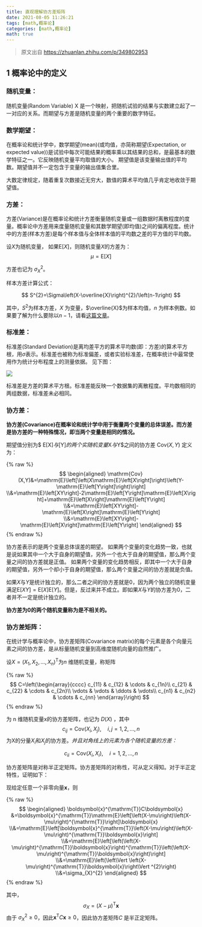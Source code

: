 ```yaml
---
title: 直观理解协方差矩阵
date: 2021-08-05 11:26:21
tags: [math,概率论]
categories: [math,概率论]
math: true
---
```


> 原文出自 https://zhuanlan.zhihu.com/p/349802953

## 1 概率论中的定义

### 随机变量：

随机变量(Random Variable) X 是一个映射，把随机试验的结果与实数建立起了一一对应的关系。而期望与方差是随机变量的两个重要的数字特征。

### 数学期望：

在概率论和统计学中，数学期望(mean)(或均值，亦简称期望(Expectation, or expected value))是试验中每次可能结果的概率乘以其结果的总和，是最基本的数学特征之一。它反映随机变量平均取值的大小。 期望值是该变量输出值的平均数。期望值并不一定包含于变量的输出值集合里。

大数定律规定，随着重复次数接近无穷大，数值的算术平均值几乎肯定地收敛于期望值。

### 方差：

方差(Variance)是在概率论和统计方差衡量随机变量或一组数据时离散程度的度量。概率论中方差用来度量随机变量和其数学期望(即均值)之间的偏离程度。统计中的方差(样本方差)是每个样本值与全体样本值的平均数之差的平方值的平均数。

设$X$为随机变量， 如果$\mathrm{E}[X]$，则随机变量$X$的方差为：
$$
\mu=\mathrm{E}[X]
$$

方差也记为 $\sigma_{X}^{2}$。

样本方差计算公式：

$$
S^{2}=\Sigma\left(X-\overline{X}\right)^{2}/\left(n-1\right)
$$

其中，$S^{2}$为样本方差，$X$ 为变量，$\overline{X}$为样本均值，$n$ 为样本例数。如果要了解为什么要除以$n-1$，请看[这篇文章](https://link.zhihu.com/?target=https%3A//www.visiondummy.com/2014/03/divide-variance-n-1/)。

### 标准差：

标准差(Standard Deviation)是离均差平方的算术平均数(即：方差)的算术平方根，用$\sigma$表示。标准差也被称为标准偏差，或者实验标准差，在概率统计中最常使用作为统计分布程度上的测量依据。 见下图：

![](https://picture.mulindya.com/covariance-matrix-pic1.jpg)

标准差是方差的算术平方根。标准差能反映一个数据集的离散程度。平均数相同的两组数据，标准差未必相同。

### 协方差：

**协方差(Covariance)在概率论和统计学中用于衡量两个变量的总体误差。而方差是协方差的一种特殊情况，即当两个变量是相同的情况。**

期望值分别为$ E[X]$与$[Y]$的两个实随机变量$X$与$Y$之间的协方差 $\mathrm{Cov}(X,Y)$ 定义为：

{% raw %}
$$
\begin{aligned}
\mathrm{Cov}(X,Y)&=\mathrm{E}\left[\left(X\mathrm{E}\left[X\right]\right)\left(Y-\mathrm{E}\left[Y\right]\right)\right]  
\\&=\mathrm{E}\left[XY\right]-2\mathrm{E}\left[Y\right]\mathrm{E}\left[X\right]+\mathrm{E}\left[X\right]\mathrm{E}\left[Y\right]
\\&=\mathrm{E}\left[XY\right]-\mathrm{E}\left[X\right]\mathrm{E}\left[Y\right] 
\\&=\mathrm{E}\left[XY\right]-\mathrm{E}\left[X\right]\mathrm{E}\left[Y\right]
\end{aligned}
$$
{% endraw %}

协方差表示的是两个变量总体误差的期望。 如果两个变量的变化趋势一致，也就是说如果其中一个大于自身的期望值，另外一个也大于自身的期望值，那么两个变量之间的协方差就是正值。 如果两个变量的变化趋势相反，即其中一个大于自身的期望值，另外一个却小于自身的期望值，那么两个变量之间的协方差就是负值。

如果$X$与$Y$是统计独立的，那么二者之间的协方差就是0，因为两个独立的随机变量满足$\mathrm{E}[XY]=\mathrm{E}[X]\mathrm{E}[Y]$。但是，反过来并不成立。即如果$X$与$Y$的协方差为0，二者并不一定是统计独立的。

**协方差为0的两个随机变量称为是不相关的。**

### 协方差矩阵：

在统计学与概率论中，协方差矩阵(Covariance matrix)的每个元素是各个向量元素之间的协方差，是从标量随机变量到高维度随机向量的自然推广。

设$X=\left(X_{1},X_{2},\ldots,X_{n}\right)^{\mathrm{T}}$为$n$ 维随机变量，称矩阵

{% raw %}
$$
C=\left(\begin{array}{cccc} c_{11} & c_{12} & \cdots & c_{1n}\\ c_{21} & c_{22} & \cdots & c_{2n}\\ \vdots & \vdots & \ddots & \vdots\\ c_{n1} & c_{n2} & \cdots & c_{nn} \end{array}\right)
$$
{% endraw %}

为 n 维随机变量x的协方差矩阵，也记为 $D\left(X\right)$ ，其中
$$
c_{ij}=\mathrm{Cov}(X_{i},X_{j}),\quad i,j=1,2,\ldots,n
$$
为X的分量$X_{i}$和$X_{j}$的协方差。*并且对角线上的元素为各个随机变量的方差：*

$$
c_{ii}=\mathrm{Cov}(X_{i},X_{i}),\quad i=1,2,\ldots,n
$$

协方差矩阵是对称半正定矩阵。协方差矩阵的对称性，可从定义得知。对于半正定特性，证明如下：

现给定任意一个非零向量$\boldsymbol{x}$，则

{% raw %}
$$
\begin{aligned}
\boldsymbol{x}^{\mathrm{T}}C\boldsymbol{x}	&=\boldsymbol{x}^{\mathrm{T}}\mathrm{E}\left[\left(X-\mu\right)\left(X-\mu\right)^{\mathrm{T}}\right]\boldsymbol{x} 	
\\&=\mathrm{E}\left[\boldsymbol{x}^{\mathrm{T}}\left(X-\mu\right)\left(X-\mu\right)^{\mathrm{T}}\boldsymbol{x}\right] 	\\&=\mathrm{E}\left[\left(\left(X-\mu\right)^{\mathrm{T}}\boldsymbol{x}\right)^{\mathrm{T}}\left(\left(X-\mu\right)^{\mathrm{T}}\boldsymbol{x}\right)\right] 	
\\&=\mathrm{E}\left(\left\Vert \left(X-\mu\right)^{\mathrm{T}}\boldsymbol{x}\right\Vert ^{2}\right) 	
\\&=\sigma_{X}^{2}
\end{aligned}
$$
{% endraw %}

其中，
$$
\sigma_{X}=\left(X-\mu \right)^{\mathrm{T}}\boldsymbol{x}
$$
由于 $\sigma_{X}^{2}\geq0$，因此$\boldsymbol{x}^{\mathrm{T}}C\boldsymbol{x}\geq0$，因此协方差矩阵$C$ 是半正定矩阵。

